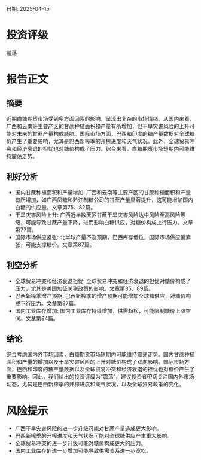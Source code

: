 
日期: 2025-04-15

# 投资评级

震荡

# 报告正文

## 摘要

近期白糖期货市场受到多方面因素的影响，呈现出复杂的市场情绪。从国内来看，广西和云南等主要产区的甘蔗种植面积和产量有所增加，但干旱灾害风险的上升可能对未来的甘蔗产量构成威胁。国际市场方面，巴西和印度的糖产量数据对全球糖价产生了重要影响，尤其是巴西新榨季的开榨进度和天气状况。此外，全球贸易冲突和经济衰退的担忧也对糖价构成了压力。综合来看，白糖期货市场短期内可能维持震荡走势。

## 利好分析

* 国内甘蔗种植面积和产量增加: 广西和云南等主要产区的甘蔗种植面积和产量有所增加，如广西凤糖和黔江制糖公司的甘蔗产量显著提升，这可能增加国内白糖的供应量。文章第75、82篇。
* 干旱灾害风险上升: 广西近半数蔗区甘蔗干旱灾害风险达中风险至高风险等级，可能导致甘蔗产量下降，进而影响白糖供应，对糖价构成上行压力。文章第77篇。
* 国际市场供应紧张: 北半球产量不及预期，巴西库存低位，国际市场供应偏紧张，可能支撑糖价。文章第87篇。

## 利空分析

* 全球贸易冲突和经济衰退担忧: 全球贸易冲突和经济衰退的担忧对糖价构成了压力，尤其是美国加征关税政策的影响。文章第35、89篇。
* 巴西新榨季增产预期: 巴西新榨季的增产预期可能增加全球糖供应，对糖价构成下行压力。文章第87篇。
* 国内工业库存增加: 国内工业库存持续增加，供需趋松，可能限制糖价上涨空间。文章第84篇。

## 结论

综合考虑国内外市场因素，白糖期货市场短期内可能维持震荡走势。国内甘蔗种植面积和产量的增加以及干旱灾害风险的上升对糖价构成了双向影响。国际市场方面，巴西和印度的糖产量数据以及全球贸易冲突和经济衰退的担忧也对糖价产生了重要影响。因此，我们给出的投资评级为“震荡”，建议投资者密切关注国内外市场动态，尤其是巴西新榨季的开榨进度和天气状况，以及全球贸易政策的变化。

# 风险提示

* 广西干旱灾害风险的进一步升级可能对甘蔗产量造成更大影响。
* 巴西新榨季的开榨进度和天气状况可能对全球糖供应产生重大影响。
* 全球贸易冲突的进一步升级可能对糖价构成更大的压力。
* 国内工业库存的进一步增加可能导致供需关系进一步宽松。
